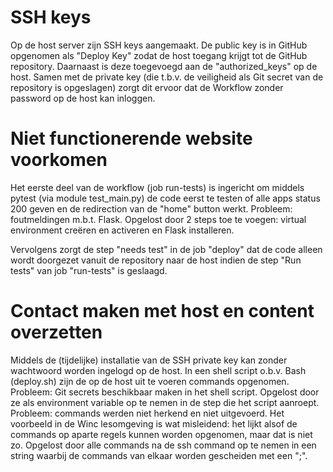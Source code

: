 # SSH keys
Op de host server zijn SSH keys aangemaakt. De public key is in GitHub opgenomen als "Deploy Key" zodat de host toegang krijgt tot de GitHub repository. Daarnaast is deze toegevoegd aan de "authorized_keys" op de host. Samen met de private key (die t.b.v. de veiligheid als Git secret van de repository is opgeslagen) zorgt dit ervoor dat de Workflow zonder password op de host kan inloggen.

# Niet functionerende website voorkomen
Het eerste deel van de workflow (job run-tests) is ingericht om middels pytest (via module test_main.py) de code eerst te testen of alle apps status 200 geven en de redirection van de "home" button werkt.
Probleem: foutmeldingen m.b.t. Flask. Opgelost door 2 steps toe te voegen: virtual environment creëren en activeren en Flask installeren.

Vervolgens zorgt de step "needs test" in de job "deploy" dat de code alleen wordt doorgezet vanuit de repository naar de host indien de step "Run tests" van job "run-tests" is geslaagd.

# Contact maken met host en content overzetten
Middels de (tijdelijke) installatie van de SSH private key kan zonder wachtwoord worden ingelogd op de host.
In een shell script o.b.v. Bash (deploy.sh) zijn de op de host uit te voeren commands opgenomen.
Probleem: Git secrets beschikbaar maken in het shell script. Opgelost door ze als environment variable op te nemen in de step die het script aanroept.
Probleem: commands werden niet herkend en niet uitgevoerd. Het voorbeeld in de Winc lesomgeving is wat misleidend: het lijkt alsof de commands op aparte regels kunnen worden opgenomen, maar dat is niet zo. Opgelost door alle commands na de ssh command op te nemen in een string waarbij de commands van elkaar worden gescheiden met een ";".
